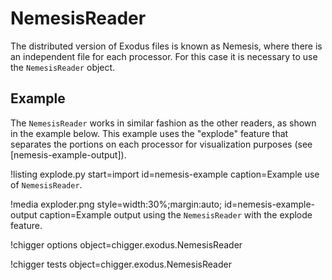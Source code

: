 # NemesisReader

The distributed version of Exodus files is known as Nemesis, where there is an independent
file for each processor. For this case it is necessary to use the `NemesisReader` object.

## Example

The `NemesisReader` works in similar fashion as the other readers, as shown in the example
below. This example uses the "explode" feature that separates the portions on each
processor for visualization purposes (see [nemesis-example-output]).

!listing explode.py
         start=import
         id=nemesis-example
         caption=Example use of `NemesisReader`.

!media exploder.png
       style=width:30%;margin:auto;
       id=nemesis-example-output
       caption=Example output using the `NemesisReader` with the explode feature.

!chigger options object=chigger.exodus.NemesisReader

!chigger tests object=chigger.exodus.NemesisReader
